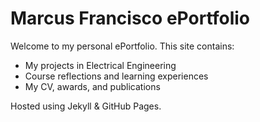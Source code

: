 # Marcus Francisco ePortfolio
Welcome to my personal ePortfolio. This site contains:
- My projects in Electrical Engineering
- Course reflections and learning experiences
- My CV, awards, and publications

Hosted using Jekyll & GitHub Pages.

